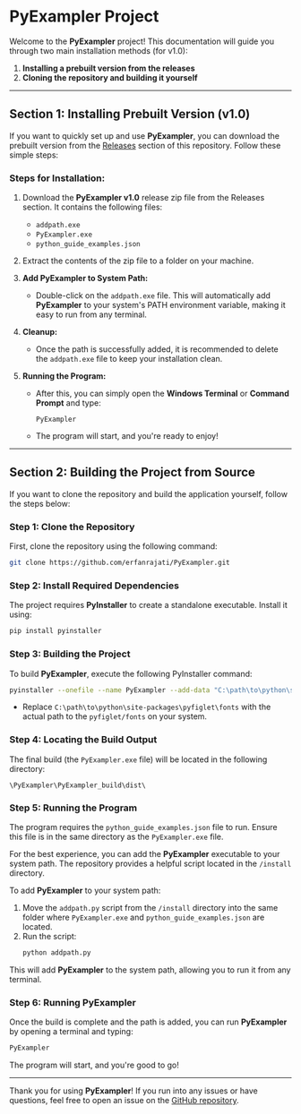 # PyExampler Project

Welcome to the **PyExampler** project! This documentation will guide you through two main installation methods (for v1.0):  
1. **Installing a prebuilt version from the releases**  
2. **Cloning the repository and building it yourself**

---

## Section 1: Installing Prebuilt Version (v1.0)

If you want to quickly set up and use **PyExampler**, you can download the prebuilt version from the [Releases](https://github.com/erfanrajati/PyExampler/releases) section of this repository. Follow these simple steps:

### Steps for Installation:

1. Download the **PyExampler v1.0** release zip file from the Releases section. It contains the following files:
   - `addpath.exe`
   - `PyExampler.exe`
   - `python_guide_examples.json`
   
2. Extract the contents of the zip file to a folder on your machine.

3. **Add PyExampler to System Path:**
   - Double-click on the `addpath.exe` file. This will automatically add **PyExampler** to your system's PATH environment variable, making it easy to run from any terminal.
   
4. **Cleanup:**
   - Once the path is successfully added, it is recommended to delete the `addpath.exe` file to keep your installation clean.
   
5. **Running the Program:**
   - After this, you can simply open the **Windows Terminal** or **Command Prompt** and type:
     ```
     PyExampler
     ```
   - The program will start, and you're ready to enjoy!

---

## Section 2: Building the Project from Source

If you want to clone the repository and build the application yourself, follow the steps below:

### Step 1: Clone the Repository

First, clone the repository using the following command:
```bash
git clone https://github.com/erfanrajati/PyExampler.git
```

### Step 2: Install Required Dependencies

The project requires **PyInstaller** to create a standalone executable. Install it using:
```bash
pip install pyinstaller
```

### Step 3: Building the Project

To build **PyExampler**, execute the following PyInstaller command:

```bash
pyinstaller --onefile --name PyExampler --add-data "C:\path\to\python\site-packages\pyfiglet\fonts;pyfiglet/fonts" --workpath ./PyExampler_build/build --distpath ./PyExampler_build/dist --specpath ./PyExampler_build main.py
```

- Replace `C:\path\to\python\site-packages\pyfiglet\fonts` with the actual path to the `pyfiglet/fonts` on your system.

### Step 4: Locating the Build Output

The final build (the `PyExampler.exe` file) will be located in the following directory:
```
\PyExampler\PyExampler_build\dist\
```

### Step 5: Running the Program

The program requires the `python_guide_examples.json` file to run. Ensure this file is in the same directory as the `PyExampler.exe` file.

For the best experience, you can add the **PyExampler** executable to your system path. The repository provides a helpful script located in the `/install` directory.

To add **PyExampler** to your system path:
1. Move the `addpath.py` script from the `/install` directory into the same folder where `PyExampler.exe` and `python_guide_examples.json` are located.
2. Run the script:
   ```bash
   python addpath.py
   ```

This will add **PyExampler** to the system path, allowing you to run it from any terminal.

### Step 6: Running PyExampler

Once the build is complete and the path is added, you can run **PyExampler** by opening a terminal and typing:
```bash
PyExampler
```
The program will start, and you're good to go!

---

Thank you for using **PyExampler**! If you run into any issues or have questions, feel free to open an issue on the [GitHub repository](https://github.com/erfanrajati/PyExampler/issues).
